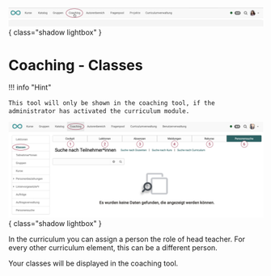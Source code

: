 ![bereiche_coaching_v1_de.png](assets/bereiche_coaching_v1_de.png){ class="shadow lightbox" }

# Coaching - Classes

!!! info "Hint"

    This tool will only be shown in the coaching tool, if the administrator has activated the curriculum module.

![coaching_klassen_v1_de.png](assets/coaching_klassen_v1_de.png){ class="shadow lightbox" }

In the curriculum you can assign a person the role of head teacher. For every other curriculum element, this can be a different person.

Your classes will be displayed in the coaching tool.

